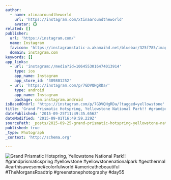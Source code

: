 ```yaml
---
author:
  - name: xtinaaroundtheworld
    url: 'https://instagram.com/xtinaaroundtheworld'
    avatar: {}
related: []
publisher:
  url: 'https://instagram.com/'
  name: Instagram
  favicon: 'https://instagramstatic-a.akamaihd.net/bluebar/325f785/images/ico/favicon.ico'
  domain: instagram.com
keywords: []
app_links:
  - url: 'instagram://media?id=1064553016474013914'
    type: ios
    app_name: Instagram
    app_store_id: '389801252'
  - url: 'https://instagram.com/p/7GDVQHgRDa/'
    type: android
    app_name: Instagram
    package: com.instagram.android
isBasedOnUrl: 'https://instagram.com/p/7GDVQHgRDa/?tagged=yellowstone'
title: 'Grand Prismatic Hotspring, Yellowstone National Park!! #grandprismaticspring #yellowstone #yellowstonenationalpark #geothermal #earthisawesome#colorfulworld #americathebeautiful #TheMorgansRoadtrip #greenstonephotography #day55'
datePublished: '2015-09-25T11:49:35.656Z'
dateModified: '2015-09-01T16:49:59.229Z'
sourcePath: _posts/2015-09-25-grand-prismatic-hotspring-yellowstone-national-park-gran.md
published: true
_type: Photograph
_context: 'http://schema.org'

---
```

![Grand Prismatic Hotspring&comma; Yellowstone National Park&excl;&excl; &num;grandprismaticspring &num;yellowstone &num;yellowstonenationalpark &num;geothermal &num;earthisawesome&num;colorfulworld &num;americathebeautiful &num;TheMorgansRoadtrip &num;greenstonephotography &num;day55](https://scontent.cdninstagram.com/hphotos-xaf1/t51.2885-15/s750x750/sh0.08/e35/11371197_808774239243301_212783849_n.jpg)